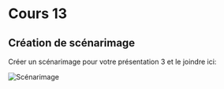 # Cours 13
## Création de scénarimage
Créer un scénarimage pour votre présentation 3 et le joindre ici: 


![Scénarimage](https://trello.com/c/FbvDPJew/59-sc%C3%A9narimage)
